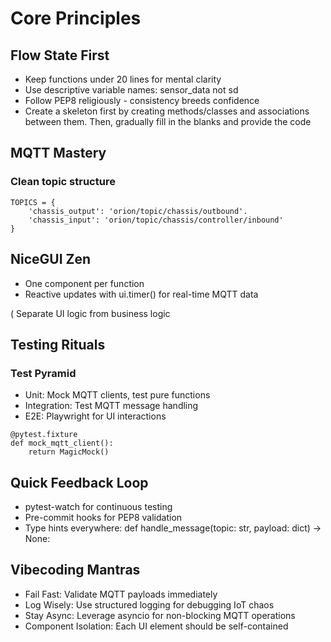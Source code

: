 # Core Principles

## Flow State First

* Keep functions under 20 lines for mental clarity
* Use descriptive variable names: sensor_data not sd
* Follow PEP8 religiously - consistency breeds confidence
* Create a skeleton first by creating methods/classes and associations between them.
  Then, gradually fill in the blanks and provide the code

## MQTT Mastery

### Clean topic structure
```
TOPICS = {
    'chassis_output': 'orion/topic/chassis/outbound'.
    'chassis_input': 'orion/topic/chassis/controller/inbound'
}
```
## NiceGUI Zen

* One component per function
* Reactive updates with ui.timer() for real-time MQTT data

( Separate UI logic from business logic

## Testing Rituals
### Test Pyramid

* Unit: Mock MQTT clients, test pure functions
* Integration: Test MQTT message handling
* E2E: Playwright for UI interactions

```
@pytest.fixture
def mock_mqtt_client():
    return MagicMock()
```

## Quick Feedback Loop

* pytest-watch for continuous testing
* Pre-commit hooks for PEP8 validation
* Type hints everywhere: def handle_message(topic: str, payload: dict) -> None:

## Vibecoding Mantras
* Fail Fast: Validate MQTT payloads immediately
* Log Wisely: Use structured logging for debugging IoT chaos
* Stay Async: Leverage asyncio for non-blocking MQTT operations
* Component Isolation: Each UI element should be self-contained